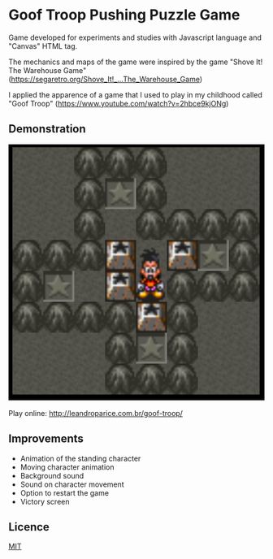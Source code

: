 # Goof Troop Pushing Puzzle Game

Game developed for experiments and studies with Javascript language and "Canvas" HTML tag.

The mechanics and maps of the game were inspired by the game "Shove It! The Warehouse Game" (https://segaretro.org/Shove_It!_...The_Warehouse_Game)

I applied the apparence of a game that I used to play in my childhood called "Goof Troop" (https://www.youtube.com/watch?v=2hbce9kjONg)

## Demonstration

![alt text](https://github.com/leandro-parice/goof-troop-pushing-puzzle-game/blob/master/screenshots/screenshot-1.png?raw=true)

Play online: http://leandroparice.com.br/goof-troop/

## Improvements

- Animation of the standing character
- Moving character animation
- Background sound
- Sound on character movement
- Option to restart the game
- Victory screen

## Licence

[MIT](https://choosealicense.com/licenses/mit/)
